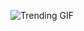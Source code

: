 
<!-- GIF_SECTION -->
![Trending GIF](https://media2.giphy.com/media/v1.Y2lkPThiYjIxNzcyN3JmcG5saDBzbWlybDZ6Z2RrZjN3N3E0MGF2bjVxeHZ3MWdpN3dwZiZlcD12MV9naWZzX3NlYXJjaCZjdD1n/l46Cwg6ypqAgfseIg/giphy.gif)
<!-- END_GIF_SECTION -->
